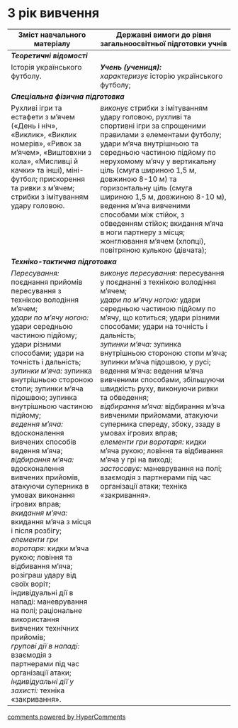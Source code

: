 <div id="hypercomments_widget" class="js-hypercomments-widget invisible"></div>

# 3 рік вивчення

<table>
  <tr>
    <td width="40%" align="center"><b>Зміст навчального матеріалу</b></td>
    <td width="60%" align="center"><b>Державні вимоги до рівня загальноосвітньої підготовки учнів</b></td>
  </tr>
<tbody>
  <tr>
    <td colspan="2" width="40%" style="vertical-align:top !important;">
    <b><i>Теоретичні відомості</i></b>
    </td>
  </tr>
  <tr>
    <td width="40%" style="vertical-align:top !important;">
    Історія українського футболу.
    </td>
    <td width="60%" style="vertical-align:top !important;">
	   <i><b>Учень (учениця):</b></i><br>
	   <i>характеризує</i> історію українського футболу;<br>
	  </td>
  </tr>
  <tr>
    <td colspan="2" width="40%" style="vertical-align:top !important;">
    <b><i>Спеціальна фізична підготовка</i></b>
    </td>
  </tr>
  <tr>
    <td width="40%" style="vertical-align:top !important;">
    Рухливі ігри та естафети з м’ячем («День і ніч», «Виклик», «Виклик номерів», «Ривок за м’ячем», «Виштовхни з кола», «Мисливці й качки» та інші), міні-футбол;  прискорення та ривки з м’ячем;  стрибки з імітуванням удару головою.
    </td>
    <td width="60%" style="vertical-align:top !important;">
     <i>виконує</i> стрибки з імітуванням удару головою, рухливі та спортивні ігри за спрощеними правилами з елементами футболу;<br>
     удари м’яча внутрішньою та середньою частиною підйому по нерухомому м’ячу у вертикальну ціль (смуга шириною 1,5 м, довжиною 8-10 м) та горизонтальну ціль (смуга шириною 1,5 м, довжиною 8-10 м), ведення м’яча вивченими способами між стійок, з обведенням стійок; вкидання м’яча в ноги партнеру з місця; жонглювання м’ячем (хлопці), повітряною кулькою (дівчата);
    </td>
  </tr>
  <tr>
    <td colspan="2" width="40%" style="vertical-align:top !important;">
    <b><i>Техніко-тактична підготовка</i></b>
    </td>
  </tr>
  <tr>
    <td width="40%" style="vertical-align:top !important;">
    <i>Пересування:</i> поєднання прийомів пересування з технікою володіння м’ячем;<br> 
    <i>удари по м’ячу ногою:</i> удари середньою частиною підйому; удари різними способами; удари на точність і дальність;<br>
    <i>зупинки м’яча:</i> зупинка внутрішньою стороною стопи; зупинки м’яча підошвою; зупинка внутрішньою частиною підйому;<br>
    <i>ведення м’яча:</i> вдосконалення вивчених способів ведення м’яча;<br>
    <i>відбирання м’яча:</i> вдосконалення вивчених прийомів, атакуючи суперника в умовах виконання ігрових вправ;
    <i>вкидання м’яча:</i> вкидання м’яча з місця і після розбігу;<br>
    <i>елементи гри воротаря:</i> кидки м’яча рукою; ловіння та відбивання м’яча; розіграш удару від своїх воріт; індивідуальні дії в нападі: маневрування на полі; раціональне використання вивчених технічних  прийомів;<br>
    <i>групові дії в нападі:</i> взаємодія з партнерами під час організації атаки;<br>
    <i>індивідуальні дії у захисті:</i> техніка «закривання».
    </td>
    <td width="60%" style="vertical-align:top !important;">
    <i>виконує пересування:</i> пересування у поєднанні з технікою володіння м’ячем;<br> 
    <i>удари по м’ячу ногою:</i> удари середньою частиною підйому по м’ячу, що котиться; удари різними способами; удари на точність і дальність;<br>
    <i>зупинки м’яча:</i> зупинка внутрішньою стороною стопи м’яча; зупинки м’яча підошвою, у русі; ведення м’яча: ведення м’яча вивченими способами, збільшуючи швидкість руху, виконуючи ривки та обведення;<br>
    <i>відбирання м’яча:</i> відбирання м’яча вивченими прийомами, атакуючи суперника спереду, збоку, ззаду в умовах ігрових вправ;<br>
    <i>елементи гри воротаря:</i> кидки м’яча рукою; ловіння та відбивання м’яча у грі на виході;<br>
    <i>застосовує:</i> маневрування на полі; взаємодія з партнерами під час організації атаки; техніка «закривання».
    </td>
  </tr>
</tbody>
</table>

<div class="js-hypercomments-container">
<a href="http://hypercomments.com" class="hc-link" title="comments widget">comments powered by HyperComments</a>
</div>
